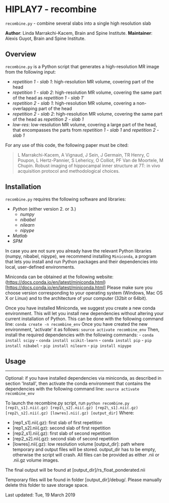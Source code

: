 # HIPLAY7 - recombine

`recombine.py` - combine several slabs into a single high resolution slab

**Author**: Linda Marrakchi-Kacem, Brain and Spine Institute.
**Maintainer**: Alexis Guyot, Brain and Spine Institute.


## Overview

`recombine.py` is a Python script that generates a high-resolution MR
image from the following input:
   - _repetition 1 - slab 1_: high-resolution MR volume, covering part of the head 
   - _repetition 1 - slab 2_: high-resolution MR volume, covering the same part of the head as _repetition  1 - slab 1'_
   - _repetition 2 - slab 1_: high-resolution MR volume, covering a non-overlapping part of the head
   - _repetition 2 - slab 2_: high-resolution MR volume, covering the same part of the head as _repetition  2 - slab 1_
   - _low-res_: low-resolution MR volume, covering a large part of the head, that encompasses the parts from _repetition 1 - slab 1_ and _repetition 2 - slab 1_

For any use of this code, the following paper must be cited:
> L Marrakchi-Kacem, A Vignaud, J Sein, J Germain, TR Henry, C Poupon, 
> L Hertz-Pannier, S Lehericy, O Colliot, PF Van de Moortele, M Chupin. 
> Robust imaging of hippocampal inner structure at 7T: in vivo
> acquisition protocol and methodological choices.


## Installation

`recombine.py` requires the following software and libraries:
- _Python_ (either version 2. or 3.)
    - _numpy_
    - _nibabel_
    - _nilearn_
    - _nipype_
- _Matlab_
- _SPM_

In case you are not sure you already have the relevant Python libraries
(numpy, nibabel, nipype), we recommend installing `Miniconda`, a program
that lets you install and run Python packages and their dependencies
into local, user-defined environments.

Miniconda can be obtained at the following website:
(https://docs.conda.io/en/latest/miniconda.html)[https://docs.conda.io/en/latest/miniconda.html]
Please make sure you choose version corresponding to your operating
system (Windows, Mac OS X or Linux) and to the architecture of your
computer (32bit or 64bit).

Once you have installed Miniconda, we suggest you create a new conda
environment. This will let you install new dependencies without
altering your current installation of Python. This can be done with the
following command line: `conda create -n recombine_env`
Once you have created the new environment, 'activate' it as follows:
`source activate recombine_env`
Then, install the required dependencies with the following commands:
    - `conda install scipy`
    - `conda install scikit-learn`
    - `conda install pip`
    - `pip install nibabel`
    - `pip install nilearn`
    - `pip install nipype`


## Usage
-----

Optional: if you have installed dependencies via miniconda, as described in section 'Install', then activate the conda environment that contains the dependencies with the following command line:
`source activate recombine_env`

To launch the recombine.py script, run
`python recombine.py [rep1\_s1].nii(.gz) [rep1\_s2].nii(.gz) [rep2\_s1].nii(.gz) [rep2\_s2].nii(.gz) [lowres].nii(.gz) [output_dir]`
Where:
- [rep1\_s1].nii(.gz): first slab of first repetition
- [rep1\_s2].nii(.gz): second slab of first repetition
- [rep2\_s1].nii(.gz): first slab of second repetition
- [rep2\_s2].nii(.gz): second slab of second repetition
- [lowres].nii(.gz): low resolution volume
[output\_dir]: path where temporary and output files will be stored. output\_dir has to be empty, otherwise the script will crash.
All files can be provided as either .nii or .nii.gz volume images.

The final output will be found at [output\_dir]/rs\_float\_ponderated.nii

Temporary files will be found in folder [output\_dir]/debug/.
Please manually delete this folder to save storage space.


Last updated: Tue, 19 March 2019
